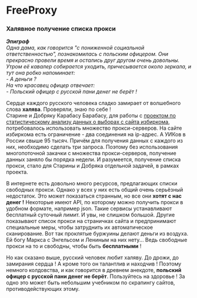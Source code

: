 # FreeProxy
### Халявное получение списка прокси 

***Эпиграф***    
*Одна дама, как говорится "с пониженной социальной ответственностью", познакомилась с польским офицером. Они прекрасно провели время и остались друг другом очень довольны. Утром её кавалер собирается уходить, причесывается около зеркала, и тут она робко напоминает:*    
*- А деньги ?*   
*На что красавец офицер отвечает:*   
*- Польский офицер с русской пани денег не берёт !*  

Сердце каждого русского человека сладко замирает от волшебного слова **халява**. Проверяли, знаю по себе !  
Старине и Добряку Карабасу Барабасу, для работы с [проектом по статистическому анализу данных о выборах с сайта избиркома](https://github.com/Karabass-Barabass/Elections), потребовалось использовать множество прокси-серверов. На сайте избиркома есть ограничение - два соединения на ip-адрес. А УИКов в России свыше 95 тысяч. Причём для получения данных с каждого из них, необходимо сделать три запроса. Поэтому без использования многопоточной закачки с множества прокси-серверов, получение данных заняло бы порядка недели. И разумеется, получение списка прокси, стало для Старины и Добряка отдельной задачей, в рамках проекта.   
 
В интернете есть довольно много ресурсов, предлагающих списки свободных прокси. Однако у всех у них есть общий очень серьёзный недостаток. Это может показаться странным, но все они **хотят с нас денег !** Некоторые имеют API, по которому можно получить прокси в удобном формате, например json. Такие сервисы устанавливают бесплатный суточный лимит. И увы, не слишком большой. Другие показывают список прокси на страничках сайта и предпринимают специальные меры, чтобы затруднить их автоматическое сканирование. Вот так проклятые буржуины делают деньги из воздуха. Ей богу Маркса с Энгельсом и Лениным на них нету...  Ведь свободные прокси на то и свободны, чтобы быть **бесплатными** !   

Но как сказано выше, русский человек любит халяву. До дрожи, до замирания сердца ! А кроме того он талантлив и находчив ! Поэтому немного колдовства, и как говорится в древнем анекдоте, **польский офицер с русской пани денег не берёт**. Пользуйтесь на здоровье ! За одно это может быть небольшим учебником по скрапингу сайтов, противодействующих этому.
